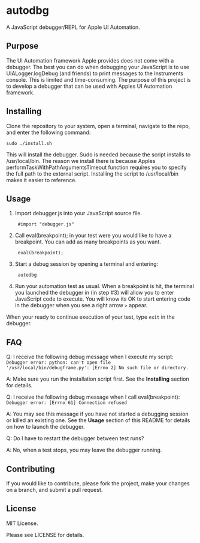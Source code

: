 # autodbg

A JavaScript debugger/REPL for Apple UI Automation.

## Purpose

The UI Automation framework Apple provides does not come with a debugger.  The best you can do when debugging your JavaScript is to use UIALogger.logDebug (and friends) to print messages to the Instruments console.
This is limited and time-consuming.  The purpose of this project is to develop a debugger that can be used with Apples UI Automation framework.

## Installing

Clone the repository to your system, open a terminal, navigate to the repo, and enter the following command:

    sudo ./install.sh

This will install the debugger.  Sudo is needed because the script installs to /usr/local/bin.  The reason we install there is because Apples performTaskWithPathArgumentsTimeout function requires you to specify the full path to the external script.  Installing the script to /usr/local/bin makes it easier to reference.

## Usage

1. Import debugger.js into your JavaScript source file.

        #import "debugger.js"

2. Call eval(breakpoint); in your test were you would like to have a breakpoint.  You can add as many breakpoints as you want.

        eval(breakpoint);

3. Start a debug session by opening a terminal and entering:

        autodbg

4. Run your automation test as usual.  When a breakpoint is hit, the terminal you launched the debugger in (in step #3) will allow you to enter JavaScript code to execute.  You will know its OK to start entering code in the debugger when you see a right arrow ```>``` appear.

When your ready to continue execution of your test, type ```exit``` in the debugger.

## FAQ

Q: I receive the following debug message when I execute my script: ```Debugger error: python: can't open file '/usr/local/bin/debugframe.py': [Errno 2] No such file or directory.```

A: Make sure you run the installation script first.  See the **Installing** section for details.

Q: I receive the following debug message when I call eval(breakpoint): ```Debugger error: [Errno 61] Connection refused```

A: You may see this message if you have not started a debugging session or killed an existing one.  See the **Usage** section of this README for details on how to launch the debugger.

Q: Do I have to restart the debugger between test runs?

A: No, when a test stops, you may leave the debugger running.

## Contributing

If you would like to contribute, please fork the project, make your changes on a branch, and submit a pull request.

## License

MIT License.

Please see LICENSE for details.
